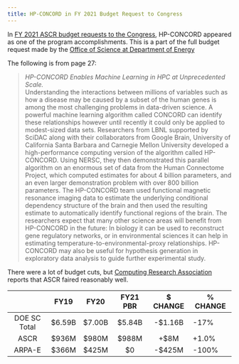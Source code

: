 ```yaml
---
title: HP-CONCORD in FY 2021 Budget Request to Congress
---
```


In [FY 2021 ASCR budget requests to the Congress](https://www.energy.gov/sites/prod/files/2020/06/f75/fy-2021-sc-ascr-cong-budget.pdf), HP-CONCORD appeared as one of the program accomplishments. This is a part of the full budget request made by the [Office of Science at Department of Energy](https://www.energy.gov/science/office-science-funding/office-science-budget)

The following is from page 27:

> _HP-CONCORD Enables Machine Learning in HPC at Unprecedented Scale._  
> Understanding the interactions between millions of variables such as how a disease may be caused by a subset of the human genes is among the most challenging problems in data-driven science. A powerful machine learning algorithm called CONCORD can identify these relationships however until recently it could only be applied to modest-sized data sets. Researchers from LBNL supported by SciDAC along with their collaborators from Google Brain, University of California Santa Barbara and Carnegie Mellon University developed a high-performance computing version of the algorithm called HP-CONCORD. Using NERSC, they then demonstrated this parallel algorithm on an enormous set of data from the Human Connectome Project, which computed estimates for about 4 billion parameters, and an even larger demonstration problem with over 800 billion parameters. The HP-CONCORD team used functional magnetic resonance imaging data to estimate the underlying conditional dependency structure of the brain and then used the resulting estimate to automatically identify functional regions of the brain. The researchers expect that many other science areas will benefit from HP-CONCORD in the future: In biology it can be used to reconstruct gene regulatory networks, or in environmental sciences it can help in estimating temperature-to-environmental-proxy relationships. HP-CONCORD may also be useful for hypothesis generation in exploratory data analysis to guide further experimental study.

There were a lot of budget cuts, but [Computing Research Association](https://cra.org/govaffairs/blog/2020/02/doe-sc-fy-2021-pbr/) reports that ASCR faired reasonably well.

|              |  FY19  |  FY20  | FY21 PBR | $ CHANGE | % CHANGE |
|:------------:|:------:|:------:|:--------:|:--------:|----------|
| DOE SC Total | $6.59B | $7.00B |  $5.84B  |  -$1.16B |   -17%   |
|         ASCR |  $936M |  $980M |   $988M  |   +$8M   |   +1.0%  |
| ARPA-E       |  $366M |  $425M |    $0    |  -$425M  |   -100%  |
